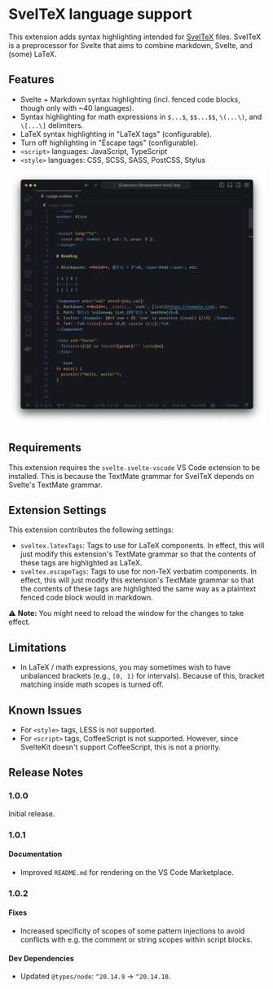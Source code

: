 # SvelTeX language support

This extension adds syntax highlighting intended for [SvelTeX] files. SvelTeX is a
preprocessor for Svelte that aims to combine markdown, Svelte, and (some) LaTeX.

## Features

-   Svelte + Markdown syntax highlighting (incl. fenced code blocks, though only with ~40 languages).
-   Syntax highlighting for math expressions in `$...$`, `$$...$$`, `\(...\)`, and
    `\[...\]` delimiters.
-   LaTeX syntax highlighting in "LaTeX tags" (configurable).
-   Turn off highlighting in "Escape tags" (configurable).
-   `<script>` languages: JavaScript, TypeScript
-   `<style>` languages: CSS, SCSS, SASS, PostCSS, Stylus

![screenshot](https://raw.githubusercontent.com/nvlang/sveltex/main/packages/vscode-sveltex/res/screenshot-ayu-dark-bordered.png)

## Requirements

This extension requires the `svelte.svelte-vscode` VS Code extension to be installed.
This is because the TextMate grammar for SvelTeX depends on Svelte's TextMate
grammar.

## Extension Settings

This extension contributes the following settings:

-   `sveltex.latexTags`: Tags to use for LaTeX components. In effect, this will
    just modify this extension's TextMate grammar so that the contents of these
    tags are highlighted as LaTeX.
-   `sveltex.escapeTags`: Tags to use for non-TeX verbatim components. In
    effect, this will just modify this extension's TextMate grammar so that the
    contents of these tags are highlighted the same way as a plaintext fenced
    code block would in markdown.

⚠ **Note:** You might need to reload the window for the changes to take effect.

## Limitations

-   In LaTeX / math expressions, you may sometimes wish to have unbalanced
    brackets (e.g., `[0, 1)` for intervals). Because of this, bracket matching
    inside math scopes is turned off.

## Known Issues

-   For `<style>` tags, LESS is not supported.
-   For `<script>` tags, CoffeeScript is not supported. However, since SvelteKit
    doesn't support CoffeeScript, this is not a priority.

## Release Notes

### 1.0.0

Initial release.

### 1.0.1

#### Documentation

-   Improved `README.md` for rendering on the VS Code Marketplace.

### 1.0.2

#### Fixes

-   Increased specificity of scopes of some pattern injections to avoid
    conflicts with e.g. the comment or string scopes within script blocks.

#### Dev Dependencies

-   Updated `@types/node`: `^20.14.9` → `^20.14.10`.


[SvelTeX]: https://sveltex.dev/
